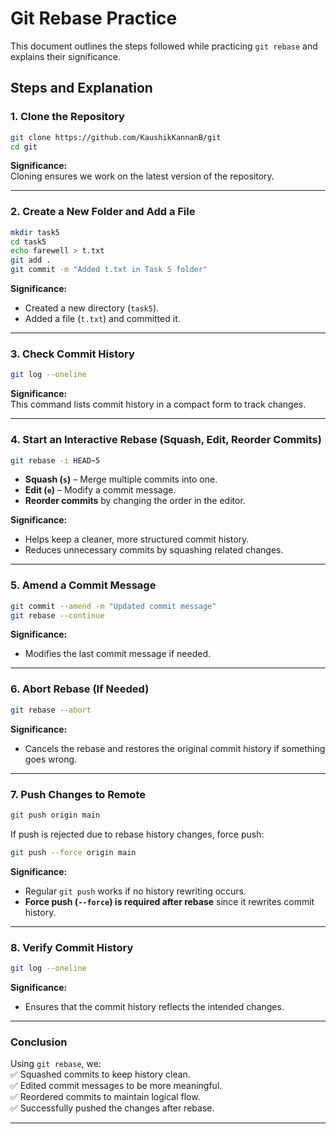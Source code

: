 
# Git Rebase Practice  

This document outlines the steps followed while practicing `git rebase` and explains their significance.  

## **Steps and Explanation**  

### **1. Clone the Repository**  
```sh
git clone https://github.com/KaushikKannanB/git
cd git
```
**Significance:**  
Cloning ensures we work on the latest version of the repository.  

---

### **2. Create a New Folder and Add a File**  
```sh
mkdir task5
cd task5
echo farewell > t.txt
git add .
git commit -m "Added t.txt in Task 5 folder"
```
**Significance:**  
- Created a new directory (`task5`).  
- Added a file (`t.txt`) and committed it.  

---

### **3. Check Commit History**  
```sh
git log --oneline
```
**Significance:**  
This command lists commit history in a compact form to track changes.  

---

### **4. Start an Interactive Rebase (Squash, Edit, Reorder Commits)**  
```sh
git rebase -i HEAD~5
```
- **Squash (`s`)** – Merge multiple commits into one.  
- **Edit (`e`)** – Modify a commit message.  
- **Reorder commits** by changing the order in the editor.  

**Significance:**  
- Helps keep a cleaner, more structured commit history.  
- Reduces unnecessary commits by squashing related changes.  

---

### **5. Amend a Commit Message**  
```sh
git commit --amend -m "Updated commit message"
git rebase --continue
```
**Significance:**  
- Modifies the last commit message if needed.  

---

### **6. Abort Rebase (If Needed)**  
```sh
git rebase --abort
```
**Significance:**  
- Cancels the rebase and restores the original commit history if something goes wrong.  

---

### **7. Push Changes to Remote**  
```sh
git push origin main
```
If push is rejected due to rebase history changes, force push:  
```sh
git push --force origin main
```
**Significance:**  
- Regular `git push` works if no history rewriting occurs.  
- **Force push (`--force`) is required after rebase** since it rewrites commit history.  

---

### **8. Verify Commit History**  
```sh
git log --oneline
```
**Significance:**  
- Ensures that the commit history reflects the intended changes.  

---

### **Conclusion**  
Using `git rebase`, we:  
✅ Squashed commits to keep history clean.  
✅ Edited commit messages to be more meaningful.  
✅ Reordered commits to maintain logical flow.  
✅ Successfully pushed the changes after rebase.  

---
